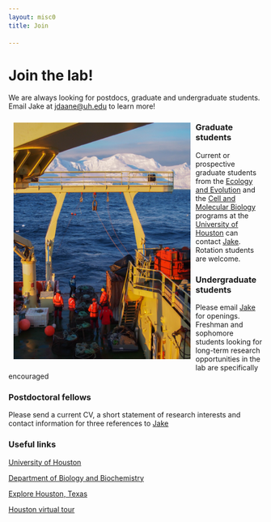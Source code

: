 ```yaml
---
layout: misc0
title: Join

---
```

# Join the lab!
We are always looking for postdocs, graduate and undergraduate students. Email Jake at [jdaane@uh.edu](mailto:jdaane@uh.edu) to learn more!


<img src="/images/Fishing pic.jpg" style="float:left;width:350px;padding:10px">
<div class="spacer"></div>

### Graduate students
Current or prospective graduate students from the [Ecology and Evolution](https://www.uh.edu/nsm/biology-biochemistry/graduate/current-students/ee-degree-requirements/) and the [Cell and Molecular Biology](https://www.uh.edu/nsm/biology-biochemistry/graduate/current-students/cmb-degree-requirements/) programs at the [University of Houston](http://www.uh.edu/) can contact [Jake](mailto:jdaane@uh.edu). Rotation students are welcome.


### Undergraduate students
Please email [Jake](mailto:jdaane@uh.edu) for openings. Freshman and sophomore students looking for long-term research opportunities in the lab are specifically encouraged


### Postdoctoral fellows
Please send a current CV, a short statement of research interests and contact information for three references to [Jake](mailto:jdaane@uh.edu)


### Useful links

[University of Houston](https://uh.edu/)

[Department of Biology and Biochemistry](https://uh.edu/nsm/biology-biochemistry/)

[Explore Houston, Texas](https://www.visithoustontexas.com/)

[Houston virtual tour](https://www.youtube.com/watch?v=CgPDCZQ9D18&t=123s&ab_channel=GreaterHoustonPartnership)
